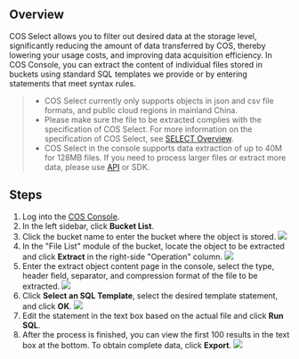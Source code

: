 ## Overview

COS Select allows you to filter out desired data at the storage level, significantly reducing the amount of data transferred by COS, thereby lowering your usage costs, and improving data acquisition efficiency. In COS Console, you can extract the content of individual files stored in buckets using standard SQL templates we provide or by entering statements that meet syntax rules.

>
>- COS Select currently only supports objects in json and csv file formats, and public cloud regions in mainland China.
>- Please make sure the file to be extracted complies with the specification of COS Select. For more information on the specification of COS Select, see [SELECT Overview](https://cloud.tencent.com/document/product/436/37635).
>- COS Select in the console supports data extraction of up to 40M for 128MB files. If you need to process larger files or extract more data, please use [API](https://cloud.tencent.com/document/product/436/37641) or SDK.

## Steps

1. Log into the [COS Console](https://console.cloud.tencent.com/cos5).
2. In the left sidebar, click **Bucket List**.
3. Click the bucket name to enter the bucket where the object is stored.
   ![](https://main.qcloudimg.com/raw/44d78203df8d6b4506e7870e7cd827b1.png)
4. In the "File List" module of the bucket, locate the object to be extracted and click **Extract** in the right-side "Operation" column.
	 ![](https://main.qcloudimg.com/raw/2e507efa3b6f9ccda41a45b7bb3038d1.png)
5. Enter the extract object content page in the console, select the type, header field, separator, and compression format of the file to be extracted.
	 ![](https://main.qcloudimg.com/raw/b6390a741fc0b3dd6880752ed78d7ca5.png)
6. Click **Select an SQL Template**, select the desired template statement, and click **OK**.
	 ![](https://main.qcloudimg.com/raw/0b3886fd501962d7eff5efd0b3bb4a89.png)
7. Edit the statement in the text box based on the actual file and click **Run SQL**.
8. After the process is finished, you can view the first 100 results in the text box at the bottom. To obtain complete data, click **Export**.
	 ![](https://main.qcloudimg.com/raw/b269aa12cd63d838559642b60f0f598c.png)
	 
